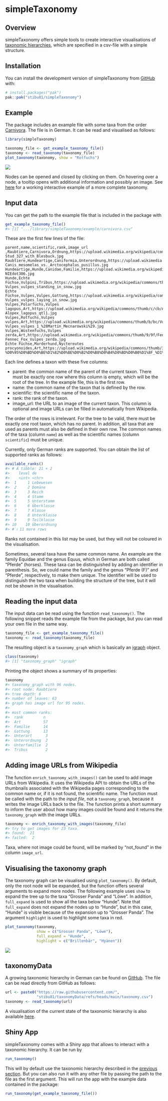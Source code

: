 
<!-- README.md is generated from README.Rmd. Please edit that file -->

# simpleTaxonomy

<!-- badges: start -->
<!-- badges: end -->

## Overview

simpleTaxonomy offers simple tools to create interactive visualisations
of [taxonomic
hierarchies](https://en.wikipedia.org/wiki/Taxonomy_(biology)), which
are specified in a csv-file with a simple structure.

## Installation

You can install the development version of simpleTaxonomy from
[GitHub](https://github.com/) with:

``` r
# install.packages("pak")
pak::pak("stibu81/simpleTaxonomy")
```

## Example

The package includes an example file with some taxa from the order
[Carnivora](https://en.wikipedia.org/wiki/Carnivora). The file is in
German. It can be read and visualised as follows:

``` r
library(simpleTaxonomy)

taxonomy_file <- get_example_taxonomy_file()
taxonomy <- read_taxonomy(taxonomy_file)
plot_taxonomy(taxonomy, show = "Rotfuchs")
```

![](man/figures/taxonomy_example.png)

Nodes can be opened and closed by clicking on them. On hovering over a
node, a tooltip opens with additional information and possibly an image.
See [here](https://stibu81.github.io/taxonomyData/) for a working
interactive example of a more complete taxonomy.

## Input data

You can get the path to the example file that is included in the package
with

``` r
get_example_taxonomy_file()
#> [1] ".../library/simpleTaxonomy/example/carnivora.csv"
```

These are the first few lines of the file:

    parent,name,scientific,rank,image_url
    ,Raubtiere,Carnivora,Ordnung,https://upload.wikimedia.org/wikipedia/commons/thumb/d/d7/Stud_327_with_Blesbuck.jpg/100px-Stud_327_with_Blesbuck.jpg
    Raubtiere,Hundeartige,Caniformia,Unterordnung,https://upload.wikimedia.org/wikipedia/commons/thumb/5/51/Canis_mesomelas_vs._Arctocephalus_pusillus.jpg/100px-Canis_mesomelas_vs._Arctocephalus_pusillus.jpg
    Hundeartige,Hunde,Canidae,Familie,https://upload.wikimedia.org/wikipedia/commons/thumb/1/1b/NIEdot306.jpg/100px-NIEdot306.jpg
    Hunde,Echte Füchse,Vulpini,Tribus,https://upload.wikimedia.org/wikipedia/commons/thumb/d/d0/Vulpes_vulpes_standing_in_snow.jpg/100px-Vulpes_vulpes_standing_in_snow.jpg
    Echte Füchse,Vulpes,Vulpes,Gattung,https://upload.wikimedia.org/wikipedia/commons/thumb/0/03/Vulpes_vulpes_laying_in_snow.jpg/100px-Vulpes_vulpes_laying_in_snow.jpg
    Vulpes,Polarfuchs,Vulpes lagopus,Art,https://upload.wikimedia.org/wikipedia/commons/thumb/c/cb/Alopex_lagopus_qtl1.jpg/100px-Alopex_lagopus_qtl1.jpg
    Vulpes,Rotfuchs,Vulpes vulpes,Art,https://upload.wikimedia.org/wikipedia/commons/thumb/b/bc/Vulpes_vulpes_1_%28Martin_Mecnarowski%29.jpg/100px-Vulpes_vulpes_1_%28Martin_Mecnarowski%29.jpg
    Vulpes,Wüstenfuchs,Vulpes zerda,Art,https://upload.wikimedia.org/wikipedia/commons/thumb/9/9f/Fennec_Fox_Vulpes_zerda.jpg/100px-Fennec_Fox_Vulpes_zerda.jpg
    Echte Füchse,Marderhund,Nyctereutes procyonoides,Art,https://upload.wikimedia.org/wikipedia/commons/thumb/3/36/%D0%95%D0%BD%D0%BE%D1%82%D0%BE%D0%B2%D0%B8%D0%B4%D0%BD%D0%B0%D1%8F_%D1%81%D0%BE%D0%B1%D0%B0%D0%BA%D0%B0_%D0%93%D1%80%D0%BE%D0%B4%D0%BD%D0%BE_%28cropped_2%29.jpg/100px-%D0%95%D0%BD%D0%BE%D1%82%D0%BE%D0%B2%D0%B8%D0%B4%D0%BD%D0%B0%D1%8F_%D1%81%D0%BE%D0%B1%D0%B0%D0%BA%D0%B0_%D0%93%D1%80%D0%BE%D0%B4%D0%BD%D0%BE_%28cropped_2%29.jpg

Each line defines a taxon with these five columns:

- parent: the common name of the parent of the current taxon. There must
  be exactly one row where this column is empty, which will be the root
  of the tree. In the example file, this is the first row.
- name: the common name of the taxon that is defined by the row.
- scientific: the scientific name of the taxon.
- rank: the rank of the taxon.
- image_url: the URL to an image of the current taxon. This column is
  optional and image URLs can be filled in automatically from Wikipedia.

The order of the rows is irrelevant. For the tree to be valid, there
must be exactly one root taxon, which has no parent. In addition, all
taxa that are used as parents must also be defined in their own row. The
common names of the taxa (column `name`) as well as the scientific names
(column `scientific`) must be unique.

Currently, only German ranks are supported. You can obtain the list of
supported ranks as follows:

``` r
available_ranks()
#> # A tibble: 21 × 2
#>    level de         
#>    <int> <chr>      
#>  1     1 Lebewesen  
#>  2     2 Domäne     
#>  3     3 Reich      
#>  4     4 Stamm      
#>  5     5 Unterstamm 
#>  6     6 Überklasse 
#>  7     7 Klasse     
#>  8     8 Unterklasse
#>  9     9 Teilklasse 
#> 10    10 Überordnung
#> # ℹ 11 more rows
```

Ranks not contained in this list may be used, but they will not be
coloured in the visualisation.

Sometimes, several taxa have the same common name. An example are the
family Equidae and the genus Equus, which in German are both called
“Pferde” (horses). These taxa can be distinguished by adding an
identifier in parenthesis. So, we could name the family and the genus
“Pferde (F)” and “Pferde”, respectively, to make them unique. The
identifier will be used to distinguish the two taxa when building the
structure of the tree, but it will not be shown in the visualisation.

## Reading the input data

The input data can be read using the function `read_taxonomy()`. The
following snippet reads the example file from the package, but you can
read your own file in the same way.

``` r
taxonomy_file <- get_example_taxonomy_file()
taxonomy <- read_taxonomy(taxonomy_file)
```

The resulting object is a `taxonomy_graph` which is basically an
[igraph](https://r.igraph.org/) object.

``` r
class(taxonomy)
#> [1] "taxonomy_graph" "igraph"
```

Printing the object shows a summary of its properties:

``` r
taxonomy
#> taxonomy_graph with 96 nodes.
#> root node: Raubtiere 
#> tree depth: 6 
#> number of leaves: 63 
#> graph has image url for 95 nodes.
#> 
#> most common ranks:
#>  rank         n 
#>  Art          57
#>  Familie      14
#>  Gattung      13
#>  Unterart      3
#>  Unterordnung  2
#>  Unterfamilie  2
#>  Tribus        2
```

## Adding image URLs from Wikipedia

The function `enrich_taxonomy_with_images()` can be used to add image
URLs from Wikipedia. It uses the Wikipedia API to obtain the URLs of the
thumbnails associated with the Wikipedia pages corresponding to the
common name or, if it is not found, the scientific name. The function
must be called with the path to the *input file*, not a
`taxonomy_graph`, because it writes the image URLs back to the file. The
function prints a short summary to inform the user about how many images
could be found and it returns the `taxonomy_graph` with the image URLs.

``` r
taxonomy <- enrich_taxonomy_with_images(taxonomy_file)
#> try to get images for 23 taxa.
#> found:  21
#> failed:  2
```

Taxa, where not image could be found, will be marked by “not_found” in
the column `image_url`.

## Visualising the taxonomy graph

The taxonomy graph can be visualised using `plot_taxonomy()`. By
default, only the root node will be expanded, but the function offers
several arguments to expand more nodes. The following example uses
`show` to expand the tree up to the taxa “Grosser Panda” and “Löwe”. In
addition, `full_expand` is used to show all the taxa below “Hunde”. Note
that `full_expand` does not expand the nodes up to “Hunde”, but in this
case, “Hunde” is visible because of the expansion up to “Grosser Panda”.
The argument `highlight` is used to highlight some taxa in red.

``` r
plot_taxonomy(taxonomy,
              show = c("Grosser Panda", "Löwe"),
              full_expand = "Hunde",
              highlight = c("Brillenbär", "Hyänen"))
```

![](man/figures/taxonomy_example2.png)

## taxonomyData

A growing taxonomic hierarchy in German can be found on
[GitHub](https://github.com/stibu81/taxonomyData). The file can be read
directly from GitHub as follows:

``` r
url <- paste0("https://raw.githubusercontent.com/",
              "stibu81/taxonomyData/refs/heads/main/taxonomy.csv")
taxonomy <- read_taxonomy(url)
```

A visualisation of the current state of the taxonomic hierarchy is also
available [here](https://stibu81.github.io/taxonomyData/).

## Shiny App

simpleTaxonomy comes with a Shiny app that allows to interact with a
taxonomic hierarchy. It can be run by

``` r
run_taxonomy()
```

This will by default use the taxonomic hierarchy described in the
[previous section](#taxonomydata). But you can also run it with any
other file by passing the path to the file as the first argument. This
will run the app with the example data contained in the package:

``` r
run_taxonomy(get_example_taxonomy_file())
```
